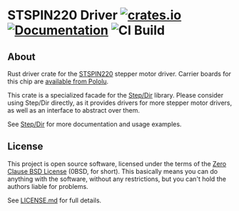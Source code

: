 # STSPIN220 Driver [![crates.io](https://img.shields.io/crates/v/stspin220.svg)](https://crates.io/crates/stspin220) [![Documentation](https://docs.rs/stspin220/badge.svg)](https://docs.rs/stspin220) ![CI Build](https://github.com/flott-motion/step-dir/workflows/CI%20Build/badge.svg)

## About

Rust driver crate for the [STSPIN220] stepper motor driver. Carrier boards for this chip are [available from Pololu].

This crate is a specialized facade for the [Step/Dir] library. Please consider using Step/Dir directly, as it provides drivers for more stepper motor drivers, as well as an interface to abstract over them.

See [Step/Dir] for more documentation and usage examples.

## License

This project is open source software, licensed under the terms of the [Zero Clause BSD License] (0BSD, for short). This basically means you can do anything with the software, without any restrictions, but you can't hold the authors liable for problems.

See [LICENSE.md] for full details.

[stspin220]: https://www.st.com/en/motor-drivers/stspin220.html
[available from pololu]: https://www.pololu.com/category/260/
[step/dir]: https://crates.io/crates/step-dir
[zero clause bsd license]: https://opensource.org/licenses/0BSD
[license.md]: https://github.com/flott-motion/step-dir/blob/main/LICENSE.md
